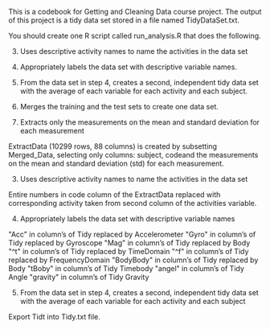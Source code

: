 This is a codebook for Getting and Cleaning Data course project. The output of this project is a tidy data set stored in a file named TidyDataSet.txt.

You should create one R script called run_analysis.R that does the following.



3. Uses descriptive activity names to name the activities in the data set
4. Appropriately labels the data set with descriptive variable names.
5. From the data set in step 4, creates a second, independent tidy data set with the average of each variable for each activity and each subject.


1. Merges the training and the test sets to create one data set.


2. Extracts only the measurements on the mean and standard deviation for each measurement

ExtractData (10299 rows, 88 columns) is created by subsetting Merged_Data, selecting only columns: subject, codeand the measurements on the mean and standard deviation (std) for each measurement.


3. Uses descriptive activity names to name the activities in the data set

Entire numbers in code column of the ExtractData replaced with corresponding activity taken from second column of the activities variable.


4. Appropriately labels the data set with descriptive variable names

"Acc"  in column’s of Tidy replaced by Accelerometer
"Gyro" in column’s of Tidy  replaced by Gyroscope
"Mag" in column’s of Tidy  replaced by Body
"^t"   in column’s of Tidy  replaced by TimeDomain
"^f"   in column’s of Tidy  replaced by FrequencyDomain
"BodyBody"  in column’s of Tidy  replaced by Body
"tBoby" in column’s of Tidy  Timebody
"angel" in column’s of Tidy Angle
"gravity"  in column’s of Tidy Gravity

5. From the data set in step 4, creates a second, independent tidy data set with the average of each variable for each activity and each subject


Export Tidt into Tidy.txt file.
 
